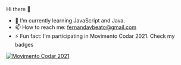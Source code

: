 Hi there 👋

- 🌱 I’m currently learning JavaScript and Java.
- 📫 How to reach me: fernandavbeato@gmail.com
- ⚡ Fun fact: I'm participating in Movimento Codar 2021. Check my badges

[![Movimento Codar 2021](https://codar-badges.vercel.app/api/card/feehvecch)](https://codar-badges.vercel.app/api/card/feehvecch)
